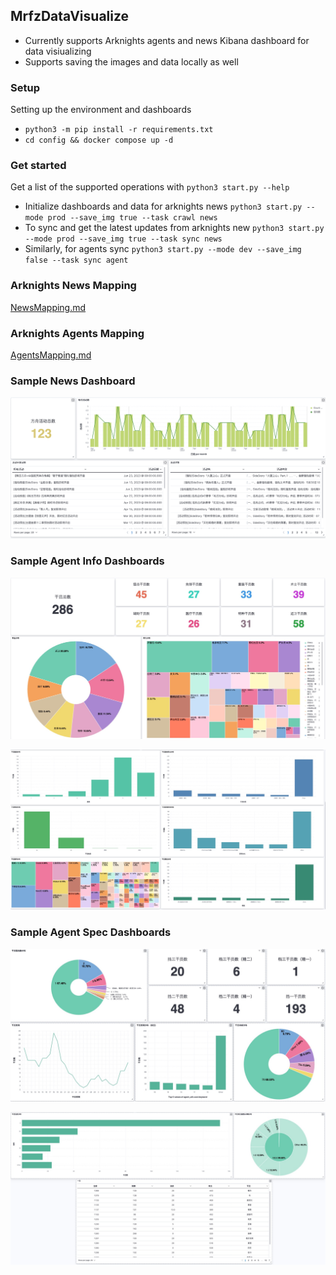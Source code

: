 ## MrfzDataVisualize

- Currently supports Arknights agents and news Kibana dashboard for data visiualizing
- Supports saving the images and data locally as well

### Setup
Setting up the environment and dashboards
- `python3 -m pip install -r requirements.txt`
- `cd config && docker compose up -d`

### Get started
Get a list of the supported operations with `python3 start.py --help`
<br/>
- Initialize dashboards and data for arknights news `python3 start.py --mode prod --save_img true --task crawl news`
- To sync and get the latest updates from arknights new `python3 start.py --mode prod --save_img true --task sync news`
- Similarly, for agents sync `python3 start.py --mode dev --save_img false --task sync agent` 

### Arknights News Mapping

[NewsMapping.md](https://github.com/TyroneHe-0926/MrfzDataVisualize/blob/main/crawler/news/README.md)

### Arknights Agents Mapping

[AgentsMapping.md](https://github.com/TyroneHe-0926/MrfzDataVisualize/blob/main/crawler/agents/README.md)

### Sample News Dashboard

![Dashboard Screenshot](https://github.com/TyroneHe-0926/MrfzDataVisualize/blob/main/assets/news-dashboard.png?raw=true)

### Sample Agent Info Dashboards

![Dashboard Screenshot](https://github.com/TyroneHe-0926/MrfzDataVisualize/blob/main/assets/agents-info-dashboard-1.jpeg?raw=true)

![Dashboard Screenshot](https://github.com/TyroneHe-0926/MrfzDataVisualize/blob/main/assets/agents-info-dashboard-2.jpeg?raw=true)

### Sample Agent Spec Dashboards

![Dashboard Screenshot](https://github.com/TyroneHe-0926/MrfzDataVisualize/blob/main/assets/agents-spec-dashboard-1.jpeg?raw=true)

![Dashboard Screenshot](https://github.com/TyroneHe-0926/MrfzDataVisualize/blob/main/assets/agents-spec-dashboard-2.jpeg?raw=true)
